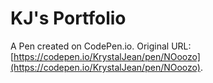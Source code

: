 # KJ's Portfolio

A Pen created on CodePen.io. Original URL: [https://codepen.io/KrystalJean/pen/NOoozo](https://codepen.io/KrystalJean/pen/NOoozo).


